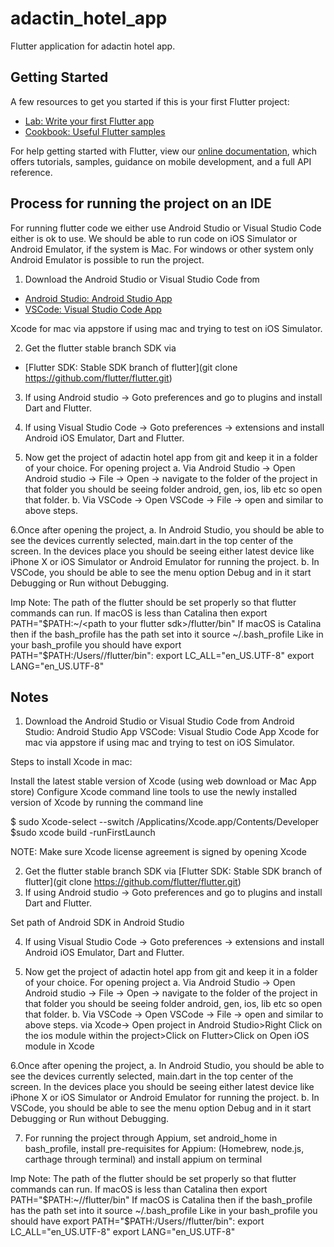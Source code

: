 # adactin_hotel_app

Flutter application for adactin hotel app.

## Getting Started

A few resources to get you started if this is your first Flutter project:

- [Lab: Write your first Flutter app](https://flutter.dev/docs/get-started/codelab)
- [Cookbook: Useful Flutter samples](https://flutter.dev/docs/cookbook)

For help getting started with Flutter, view our
[online documentation](https://flutter.dev/docs), which offers tutorials,
samples, guidance on mobile development, and a full API reference.

## Process for running the project on an IDE

For running flutter code we either use Android Studio or Visual Studio Code either
is ok to use. We should be able to run code on iOS Simulator or Android Emulator,
if the system is Mac. For windows or other system only Android Emulator is possible
to run the project.

1. Download the Android Studio or Visual Studio Code from

- [Android Studio: Android Studio App](https://developer.android.com/studio)
- [VSCode: Visual Studio Code App](https://code.visualstudio.com)

Xcode for mac via appstore if using mac and trying to test on iOS Simulator.

2. Get the flutter stable branch SDK via

- [Flutter SDK: Stable SDK branch of flutter](git clone https://github.com/flutter/flutter.git)

3. If using Android studio -> Goto preferences and go to plugins and install Dart and Flutter.

4. If using Visual Studio Code -> Goto preferences -> extensions and install Android iOS Emulator, Dart and Flutter.

5. Now get the project of adactin hotel app from git and keep it in a folder of your choice. For opening project
   a. Via Android Studio -> Open Android studio -> File -> Open -> navigate to the folder of the project in that folder
   you should be seeing folder android, gen, ios, lib etc so open that folder.
   b. Via VSCode -> Open VSCode -> File -> open and similar to above steps.

6.Once after opening the project,
a. In Android Studio, you should be able to see the devices currently selected, main.dart in the top center of the screen. In the devices place
you should be seeing either latest device like iPhone X or iOS Simulator or Android Emulator for running the project.
b. In VSCode, you should be able to see the menu option Debug and in it start Debugging or Run without Debugging.

Imp Note: The path of the flutter should be set properly so that flutter commands can run.
If macOS is less than Catalina then
export PATH="$PATH:~/<path to your flutter sdk>/flutter/bin"
If macOS is Catalina then if the bash_profile has the path set into it
source ~/.bash_profile 
Like in your bash_profile you should have
export PATH="$PATH:/Users/<path to your flutter sdk>/flutter/bin":
export LC_ALL="en_US.UTF-8"
export LANG="en_US.UTF-8"

## Notes

1. Download the Android Studio or Visual Studio Code from
Android Studio: Android Studio App
VSCode: Visual Studio Code App
Xcode for mac via appstore if using mac and trying to test on iOS Simulator.

Steps to install Xcode in mac:

Install the latest stable version of Xcode (using web download or Mac App store)
Configure Xcode command line tools to use the newly installed version of Xcode by running the command line

$ sudo Xcode-select --switch /Applicatins/Xcode.app/Contents/Developer
$sudo xcode build -runFirstLaunch

NOTE: Make sure Xcode license agreement is signed by opening Xcode

2. Get the flutter stable branch SDK via
[Flutter SDK: Stable SDK branch of flutter](git clone https://github.com/flutter/flutter.git)
3. If using Android studio -> Goto preferences and go to plugins and install Dart and Flutter.

Set path of Android SDK in Android Studio

4. If using Visual Studio Code -> Goto preferences -> extensions and install Android iOS Emulator, Dart and Flutter.

5. Now get the project of adactin hotel app from git and keep it in a folder of your choice. For opening project a. Via Android Studio -> Open Android studio -> File -> Open -> navigate to the folder of the project in that folder you should be seeing folder android, gen, ios, lib etc so open that folder. b. Via VSCode -> Open VSCode -> File -> open and similar to above steps.
via Xcode-> Open project in Android Studio>Right Click on the ios module within the project>Click on Flutter>Click on Open iOS module in Xcode

6.Once after opening the project, a. In Android Studio, you should be able to see the devices currently selected, main.dart in the top center of the screen. In the devices place you should be seeing either latest device like iPhone X or iOS Simulator or Android Emulator for running the project. b. In VSCode, you should be able to see the menu option Debug and in it start Debugging or Run without Debugging.

7. For running the project through Appium, set android_home in bash_profile, install pre-requisites for Appium: (Homebrew, node.js, carthage through terminal) and install appium on terminal

Imp Note: The path of the flutter should be set properly so that flutter commands can run. If macOS is less than Catalina then export PATH="$PATH:~//flutter/bin" If macOS is Catalina then if the bash_profile has the path set into it source ~/.bash_profile Like in your bash_profile you should have export PATH="$PATH:/Users//flutter/bin": export LC_ALL="en_US.UTF-8" export LANG="en_US.UTF-8"